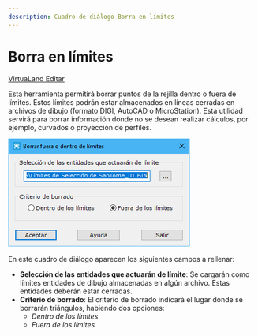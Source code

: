 ```yaml
---
description: Cuadro de diálogo Borra en límites
---
```


# Borra en límites

[VirtuaLand Editar](../fichas-de-herramientas/ficha-de-herramientas-virtualand/virtualand-editar.md)

Esta herramienta permitirá borrar puntos de la rejilla dentro o fuera de límites. Estos límites podrán estar almacenados en líneas cerradas en archivos de dibujo (formato DIGI, AutoCAD o MicroStation). Esta utilidad servirá para borrar información donde no se desean realizar cálculos, por ejemplo, curvados o proyección de perfiles.

![Cuadro de diálogo Borrar en límites](<../../.gitbook/assets/image (116).png>)

En este cuadro de diálogo aparecen los siguientes campos a rellenar:

* **Selección de las entidades que actuarán de límite**: Se cargarán como límites entidades de dibujo almacenadas en algún archivo. Estas entidades deberán estar cerradas.
* **Criterio de borrado**: El criterio de borrado indicará el lugar donde se borrarán triángulos, habiendo dos opciones:
  * _Dentro de los límites_
  * _Fuera de los límites_
